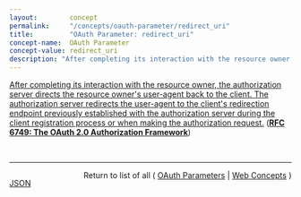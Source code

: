 ```yaml
---
layout:        concept
permalink:     "/concepts/oauth-parameter/redirect_uri"
title:         "OAuth Parameter: redirect_uri"
concept-name:  OAuth Parameter
concept-value: redirect_uri
description: "After completing its interaction with the resource owner, the authorization server directs the resource owner's user-agent back to the client. The authorization server redirects the user-agent to the client's redirection endpoint previously established with the authorization server during the client registration process or when making the authorization request."
---
```


[After completing its interaction with the resource owner, the authorization server directs the resource owner's user-agent back to the client. The authorization server redirects the user-agent to the client's redirection endpoint previously established with the authorization server during the client registration process or when making the authorization request.](https://datatracker.ietf.org/doc/html/rfc6749#section-3.1.2 "Read documentation for OAuth Parameter &#34;redirect_uri&#34;") (**[RFC 6749: The OAuth 2.0 Authorization Framework](/specs/IETF/RFC/6749 "The OAuth 2.0 authorization framework enables a third-party application to obtain limited access to an HTTP service, either on behalf of a resource owner by orchestrating an approval interaction between the resource owner and the HTTP service, or by allowing the third-party application to obtain access on its own behalf. This specification replaces and obsoletes the OAuth 1.0 protocol described in RFC 5849.")**)

<br/>
<hr/>

<p style="float : left"><a href="./redirect_uri.json" title="JSON representing this particular Web Concept value">JSON</a></p>
<p style="text-align: right">Return to list of all ( <a href="../oauth-parameter/">OAuth Parameters</a> | <a href="../">Web Concepts</a> )</p>
